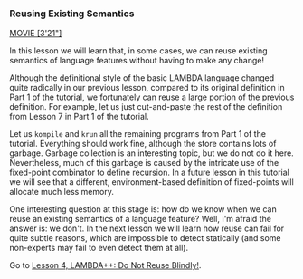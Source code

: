 <!-- Copyright (c) 2014-2019 K Team. All Rights Reserved. -->

### Reusing Existing Semantics

[MOVIE [3'21"]](http://youtu.be/tW4KRdgBIGo)

In this lesson we will learn that, in some cases, we can reuse existing
semantics of language features without having to make any change!

Although the definitional style of the basic LAMBDA language changed quite
radically in our previous lesson, compared to its original definition in
Part 1 of the tutorial, we fortunately can reuse a large portion of the
previous definition.  For example, let us just cut-and-paste the rest of the
definition from Lesson 7 in Part 1 of the tutorial.

Let us `kompile` and `krun` all the remaining programs from Part 1 of the
tutorial.  Everything should work fine, although the store contains lots of
garbage.  Garbage collection is an interesting topic, but we do not do it
here.  Nevertheless, much of this garbage is caused by the intricate use of
the fixed-point combinator to define recursion.  In a future lesson in this
tutorial we will see that a different, environment-based definition of
fixed-points will allocate much less memory.

One interesting question at this stage is: how do we know when we can reuse
an existing semantics of a language feature?  Well, I'm afraid the answer is:
we don't.  In the next lesson we will learn how reuse can fail for quite subtle
reasons, which are impossible to detect statically (and some non-experts may
fail to even detect them at all).

Go to [Lesson 4, LAMBDA++: Do Not Reuse Blindly!](../lesson_4/README.md).
